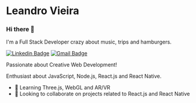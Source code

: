 # Leandro Vieira 
### Hi there 👋

I'm a Full Stack Developer crazy about music, trips and hamburgers.

[![Linkedin Badge](https://img.shields.io/badge/-Leandro%20Vieira-0e76a8?style=flat-square&logo=Linkedin&logoColor=white&link=https://www.linkedin.com/in/leandrofv/)](https://www.linkedin.com/in/leandrofv/) 
[![Gmail Badge](https://img.shields.io/badge/-leandrofernandesvieira@gmail.com-d44638?style=flat-square&logo=Gmail&logoColor=white&link=mailto:leandrofernandesvieira@gmail.com)](mailto:leandrofernandesvieira@gmail.com)

Passionate about Creative Web Development!

Enthusiast about JavaScript, Node.js, React.js and React Native.

- 🌱 Learning Three.js, WebGL and AR/VR
- 👯 Looking to collaborate on projects related to React.js and React Native
